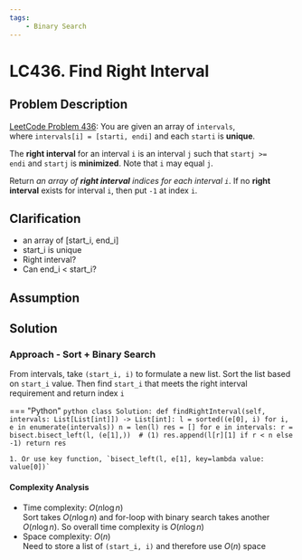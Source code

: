 ```yaml
---
tags:
    - Binary Search
---
```


# LC436. Find Right Interval
## Problem Description
[LeetCode Problem 436](https://leetcode.com/problems/find-right-interval/): You are given an array of `intervals`, where `intervals[i] = [starti, endi]` and each `starti` is **unique**.

The **right interval** for an interval `i` is an interval `j` such that `startj >= endi` and `startj` is **minimized**. Note that `i` may equal `j`.

Return _an array of **right interval** indices for each interval `i`_. If no **right interval** exists for interval `i`, then put `-1` at index `i`.

## Clarification
- an array of [start_i, end_i]
- start_i is unique
- Right interval?
- Can end_i < start_i?

## Assumption

## Solution
### Approach - Sort + Binary Search
From intervals, take `(start_i, i)` to formulate a new list. Sort the list based on `start_i` value. Then find `start_i` that meets the right interval requirement and return index `i`

=== "Python"
    ```python
    class Solution:
        def findRightInterval(self, intervals: List[List[int]]) -> List[int]:
            l = sorted((e[0], i) for i, e in enumerate(intervals))
            n = len(l)
            res = []
            for e in intervals:
                r = bisect.bisect_left(l, (e[1],))  # (1)
                res.append(l[r][1] if r < n else -1)
            return res
    ```

    1. Or use key function, `bisect_left(l, e[1], key=lambda value: value[0])`


#### Complexity Analysis
* Time complexity: $O(n \log n)$  
	Sort takes $O(n \log n)$ and for-loop with binary search takes another $O(n \log n)$. So overall time complexity is $O(n \log n)$
* Space complexity: $O(n)$  
	Need to store a list of `(start_i, i)` and therefore use $O(n)$ space